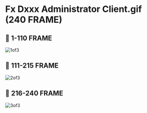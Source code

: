 # Fx Dxxx Administrator Client.gif (240 FRAME)

## 📌 1-110 FRAME
![1of3](https://github.com/user-attachments/assets/c59b6358-06e1-4e49-9b81-b9b33276d98d)

## 📌 111-215 FRAME
![2of3](https://github.com/user-attachments/assets/c9d6bcb4-8d9a-434e-9ce7-d18281a11ff7)

## 📌 216-240 FRAME
![3of3](https://github.com/user-attachments/assets/2f33faf3-7663-45f1-be54-61059a8139ee)
